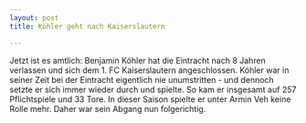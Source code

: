 ```yaml
---
layout: post
title: Köhler geht nach Kaiserslautern

---
```


Jetzt ist es amtlich: Benjamin Köhler hat die Eintracht nach 8 Jahren verlassen und sich dem 1. FC Kaiserslautern angeschlossen. Köhler war in seiner Zeit bei der Eintracht eigentlich nie unumstritten - und dennoch setzte er sich immer wieder durch und spielte. So kam er insgesamt auf 257 Pflichtspiele und 33 Tore. In dieser Saison spielte er unter Armin Veh keine Rolle mehr. Daher war sein Abgang nun folgerichtig.



